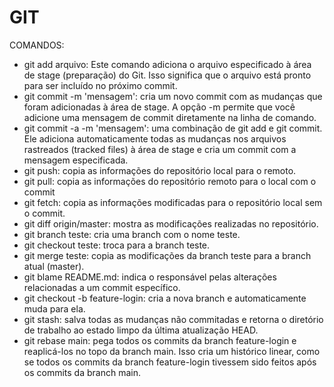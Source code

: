# GIT

COMANDOS:

* git add arquivo: Este comando adiciona o arquivo especificado à área de stage (preparação) do Git. Isso significa que o arquivo está pronto para ser incluído no próximo commit.
* git commit -m 'mensagem': cria um novo commit com as mudanças que foram adicionadas à área de stage. A opção -m permite que você adicione uma mensagem de commit diretamente na linha de comando.
* git commit -a -m 'mensagem': uma combinação de git add e git commit. Ele adiciona automaticamente todas as mudanças nos arquivos rastreados (tracked files) à área de stage e cria um commit com a mensagem especificada.
* git push: copia as informações do repositório local para o remoto.
* git pull: copia as informações do repositório remoto para o local com o commit
* git fetch: copia as informações modificadas para o repositório local sem o commit.
* git diff origin/master: mostra as modificações realizadas no repositório.
* git branch teste: cria uma branch com o nome teste.
* git checkout teste: troca para a branch teste.
* git merge teste: copia as modificações da branch teste para a branch atual (master). 
* git blame README.md: indica o responsável pelas alterações relacionadas a um commit específico.
* git checkout -b feature-login: cria a nova branch e automaticamente muda para ela.
* git stash: salva todas as mudanças não commitadas e retorna o diretório de trabalho ao estado limpo da última atualização HEAD.
* git rebase main: pega todos os commits da branch feature-login e reaplicá-los no topo da branch main. Isso cria um histórico linear, como se todos os commits da branch feature-login tivessem sido feitos após os commits da branch main.